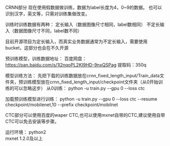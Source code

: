 CRNN部分
现在使用假数据做训练，数据为label长度为4，0~9的数据。
也可以识别汉字，英文等，只需对训练集做改变。

训练时训练数据有两种：
定长输入（数据图像尺寸相同，label数相同）
不定长输入（数据图像尺寸不同，label数不同）

目前开源项目为定长输入，而真实业务数据通常为不定长输入，需要使用bucket，这部分也会在不久开源


预训练模型，训练数据地址：
百度网盘：https://pan.baidu.com/s/1l2nqoPL2KI9HD-9nxQSPag
提取码：350q

模型训练方法：
先把下载的训练数据放在crnn_fixed_length_input/Train_data文件夹，预训练模型放在crnn_fixed_length_input/checkpoint文件夹（从0开始训练的可以忽略这步）
从0训练：
python -u train.py --gpu 0 --loss ctc

加载预训练模型进行训练：
python -u train.py --gpu 0 --loss ctc --resume checkpoint/mobilenet,10 --prefix checkpoint/mobilnet


CTC部分可以使用百度的waper CTC,也可以使用mxnet自带的CTC,建议使用自带CTC可以免去安装等步骤。

运行环境：
python2  
mxnet 1.2.0及以上

